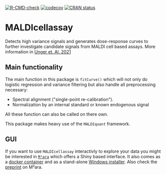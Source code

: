 <!-- badges: start -->
[![R-CMD-check](https://github.com/CeMOS-Mannheim/MALDIcellassay/actions/workflows/R-CMD-check.yaml/badge.svg)](https://github.com/CeMOS-Mannheim/MALDIcellassay/actions/workflows/R-CMD-check.yaml)
[![codecov](https://codecov.io/github/CeMOS-Mannheim/MALDIcellassay/graph/badge.svg?token=URVX29WTDX)](https://codecov.io/github/CeMOS-Mannheim/MALDIcellassay)
[![CRAN status](https://www.r-pkg.org/badges/version/MALDIcellassay)](https://CRAN.R-project.org/package=MALDIcellassay)
<!-- badges: end -->

# MALDIcellassay
Detects high variance signals and generates dose-response curves to further investigate candidate signals from MALDI cell based assays.
More information in [Unger et. Al. 2021](https://doi.org/10.1038/s41596-021-00624-z)

## Main functionality
The main function in this package is `fitCurve()` which will not only do logistic regression and variance filtering but also handle all preprocessing necessary:
- Spectral alignment ("single-point re-calibration").
- Normalization by an internal standard or known endogenous signal

All these function can also be called on there own.

This package makes heavy use of the `MALDIquant` framework.

## GUI
If you want to use `MALDIcellassay` interactivly to explore your data you might be interested in [`M²ara`](https://github.com/CeMOS-Mannheim/M2ara) which offers a Shiny based interface.
It also comes as a [docker container](https://hub.docker.com/repository/docker/thomasenzlein/m2ara) and as a stand-alone [Windows installer](https://github.com/CeMOS-Mannheim/m2ara/releases/latest/).
Also check the [preprint](https://chemrxiv.org/engage/chemrxiv/article-details/663a1d0f418a5379b0aa286b) on M²ara. 
